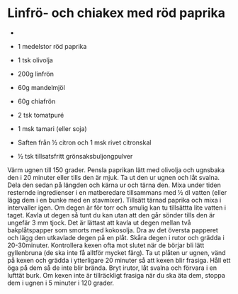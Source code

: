 # Linfrö- och chiakex med röd paprika

-

 - 1 medelstor röd paprika
 - 1 tsk olivolja
 - 200g linfrön
 - 60g mandelmjöl
 - 60g chiafrön
 - 2 tsk tomatpuré
 - 1 msk tamari (eller soja)
 - Saften från ½ citron och 1 msk rivet citronskal
 - ½ tsk tillsatsfritt grönsaksbuljongpulver

Värm ugnen till 150 grader. Pensla paprikan lätt med olivolja och ugnsbaka den i 20 minuter eller tills den är mjuk. Ta ut den ur ugnen och låt svalna. Dela den sedan på längden och kärna ur och tärna den. Mixa under tiden resternde ingredienser i en matberedare tillsammans med ½ dl vatten (eller lägg dem i en bunke med en stavmixer). Tillsätt tärnad paprika och mixa i intervaller igen. Om degen är för torr och smulig kan tu tillsättta lite vatten i taget. Kavla ut degen så tunt du kan utan att den går sönder tills den är ungefär 3 mm tjock. Det är lättast att kavla ut degen mellan två bakplåtspapper som smorts med kokosolja. Dra av det översta papperet och lägg den utkavlade degen på en plåt. Skåra degen i rutor och grädda i 20-30minuter. Kontrollera kexen ofta mot slutet när de börjar bli lätt gyllenbruna (de ska inte få alltför mycket färg). Ta ut plåten ur ugnen, vänd på kexen och grädda i ytterligare 20 minuter så att kexen blir frasiga. Håll ett öga på dem så de inte blir brända. Bryt irutor, låt svalna och förvara i en lufttät burk. Om kexen inte är tillräckligt frasiga när du ska äta dem, stoppa dem i ugnen i 5 minuter i 120 grader.